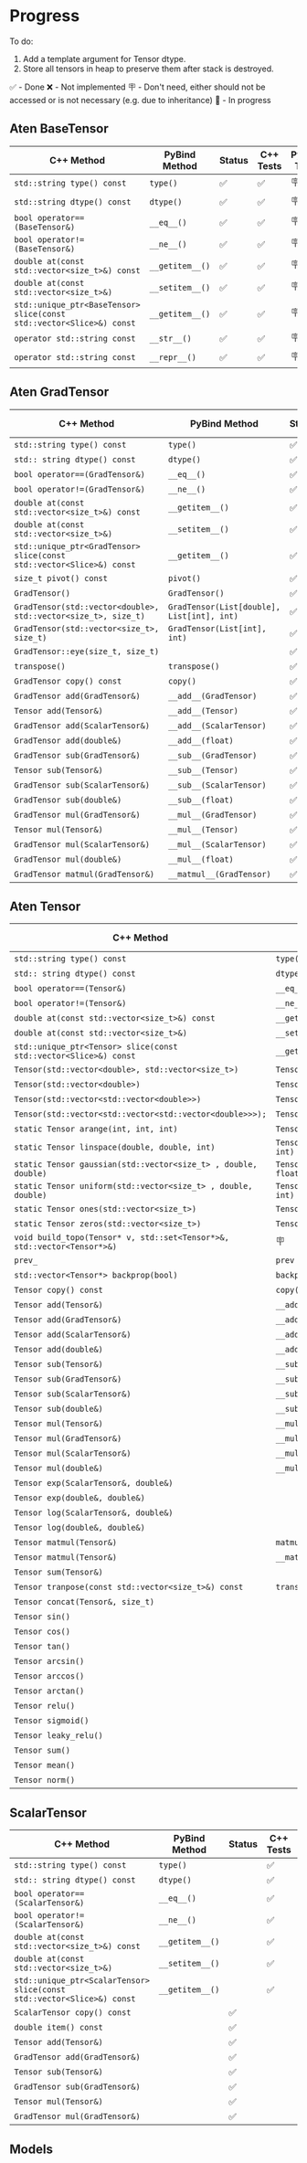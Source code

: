 # Progress 

  To do: 
  1. Add a template argument for Tensor dtype. 
  2. Store all tensors in heap to preserve them after stack is destroyed.  

  ✅ - Done
  ❌ - Not implemented
  🪧 - Don't need, either should not be accessed or is not necessary (e.g. due to inheritance)
  🚧 - In progress

  ## Aten BaseTensor 

  | C++ Method | PyBind Method | Status | C++ Tests | Python Tests | Stubs |
  |----------|----------|----------|----------|----------|----------|
  | `std::string type() const` | `type()` | ✅ | ✅ | 🪧 | 🪧    |    
  | `std::string dtype() const` | `dtype()` | ✅ | ✅ | 🪧     | 🪧    |  
  | `bool operator==(BaseTensor&)` | `__eq__()` | ✅ | ✅ | 🪧    | 🪧    |    
  | `bool operator!=(BaseTensor&)` | `__ne__()` | ✅ | ✅ | 🪧    | 🪧    |    
  | `double at(const std::vector<size_t>&) const` | `__getitem__()` | ✅ | ✅ | 🪧   | 🪧    | 
  | `double at(const std::vector<size_t>&)` | `__setitem__()` | ✅ | ✅ | 🪧   | 🪧   |    
  | `std::unique_ptr<BaseTensor> slice(const std::vector<Slice>&) const` | `__getitem__()` | ✅ | ✅ | 🪧   | 🪧   |  
  | `operator std::string const` | `__str__()` |  ✅ | ✅ | 🪧   | 🪧   |  
  | `operator std::string const` | `__repr__()` |  ✅ | ✅ | 🪧   | 🪧   |  

  ## Aten GradTensor 

  | C++ Method | PyBind Method | Status | C++ Tests | Python Tests | Stubs |
  |----------|----------|----------|----------|----------|----------|
  | `std::string type() const` | `type()` | ✅ | ✅  |  ✅   | ❌  |    
  | `std:: string dtype() const` | `dtype()` | ✅ | ✅ |  ✅   | ❌  |    
  | `bool operator==(GradTensor&)` | `__eq__()` | ✅ | ✅ | ✅   | ❌  |       
  | `bool operator!=(GradTensor&)` | `__ne__()` | ✅ | ✅ | ✅   | ❌  |
  | `double at(const std::vector<size_t>&) const` | `__getitem__()` | ✅ | ✅ | ✅ | ❌  |   
  | `double at(const std::vector<size_t>&)` | `__setitem__()` | ✅ | ✅ | ✅ | ❌ |
  | `std::unique_ptr<GradTensor> slice(const std::vector<Slice>&) const` | `__getitem__()` | ✅ | ✅ | ✅ | ❌  |
  | `size_t pivot() const` | `pivot()` | ✅ | ❌ | ❌ | ❌ | 
  | `GradTensor()` | `GradTensor()` | ✅ | ✅  | ✅  | ❌ | 
  | `GradTensor(std::vector<double>, std::vector<size_t>, size_t)` | `GradTensor(List[double], List[int], int)` | ✅ | ✅  | ✅  | ❌ | 
  | `GradTensor(std::vector<size_t>, size_t)` | `GradTensor(List[int], int)`| ✅ | ✅  | ✅  | ❌ | 
  | `GradTensor::eye(size_t, size_t)` | | ✅ | ✅  | ✅  | ❌ | 
  | `transpose()` |  `transpose()` | ✅ | ✅ | ❌ | ❌ | 
  | `GradTensor copy() const` | `copy()` | ✅ | ✅  | ✅  | ❌ |     
  | `GradTensor add(GradTensor&)` | `__add__(GradTensor)` | ✅ | ✅  | ✅  | ❌ | 
  | `Tensor add(Tensor&)` | `__add__(Tensor)` | ✅ | ✅  | ❌ | ❌ | 
  | `GradTensor add(ScalarTensor&)` | `__add__(ScalarTensor)` | ✅ | ❌ | ❌ | ❌ |      
  | `GradTensor add(double&)` | `__add__(float)` | ✅ | ❌ | ❌ | ❌ |      
  | `GradTensor sub(GradTensor&)` | `__sub__(GradTensor)` | ✅ | ✅  | ✅  | ❌ |      
  | `Tensor sub(Tensor&)` | `__sub__(Tensor)` | ✅ | ✅  | ❌ | ❌ | 
  | `GradTensor sub(ScalarTensor&)` | `__sub__(ScalarTensor)` | ✅ | ❌ | ❌ | ❌ |      
  | `GradTensor sub(double&)` | `__sub__(float)` | ✅ | ❌ | ❌ | ❌ |
  | `GradTensor mul(GradTensor&)` | `__mul__(GradTensor)` | ✅ | ✅  | ✅  | ❌ | 
  | `Tensor mul(Tensor&)` | `__mul__(Tensor)` | ✅ | ✅  | ❌ | ❌ | 
  | `GradTensor mul(ScalarTensor&)` | `__mul__(ScalarTensor)` | ✅ | ❌ | ❌ | ❌ |      
  | `GradTensor mul(double&)` | `__mul__(float)` | ✅ | ❌ | ❌ | ❌ | 
  | `GradTensor matmul(GradTensor&)` | `__matmul__(GradTensor)` | ✅ | ✅  | ✅  | ❌ | 

  ## Aten Tensor 

  | C++ Method | PyBind Method | Status | C++ Tests | Python Tests | Stubs |
  |----------|----------|----------|----------|----------|----------|
  | `std::string type() const` | `type()` | ✅ | ❌ | ❌ | ❌ | 
  | `std:: string dtype() const` | `dtype()` | ✅ | ❌ | ❌ | ❌ | 
  | `bool operator==(Tensor&)` | `__eq__()` | ✅ | ❌ | ❌ | ❌ |    
  | `bool operator!=(Tensor&)` | `__ne__()` | ✅ | ❌ | ❌ | ❌ |    
  | `double at(const std::vector<size_t>&) const` | `__getitem__()` | ✅ | ❌ | ❌ | ❌ |
  | `double at(const std::vector<size_t>&)` | `__setitem__()` |  ✅ | ❌ | ❌ | ❌ |
  | `std::unique_ptr<Tensor> slice(const std::vector<Slice>&) const` | `__getitem__()` | ✅ | ❌ | ❌ | ❌ |
  | `Tensor(std::vector<double>, std::vector<size_t>)` | `Tensor(List[float], List[int])` | ✅ | ✅  | ❌ | ❌ |     
  | `Tensor(std::vector<double>)` | `Tensor(List[float])` | ✅ | ✅  | ❌ | ❌ |    
  | `Tensor(std::vector<std::vector<double>>)` | `Tensor(List[List[float]])` | ✅ | ✅  | ❌ | ❌ |     
  | `Tensor(std::vector<std::vector<std::vector<double>>>);` | `Tensor(List[List[List[float]]])` | ✅ | ✅  | ❌ | ❌ |      
  | `static Tensor arange(int, int, int)` | `Tensor.arange(int, int, int)` | ✅ | ✅  | ❌ | ❌ |     
  | `static Tensor linspace(double, double, int)` | `Tensor.linspace(float, float, int)` | ✅ | ✅  | ❌ | ❌ |     
  | `static Tensor gaussian(std::vector<size_t> , double, double)` | `Tensor.gaussian(List[int], float, float)` | ✅ |  ✅  | ❌ | ❌ |     
  | `static Tensor uniform(std::vector<size_t> , double, double)` | `Tensor.uniform(List[int], int, int)` | ✅ | ✅ |   ❌ | ❌ |      
  | `static Tensor ones(std::vector<size_t>)` | `Tensor.ones(List[int])` | ✅ | ✅  | ❌ | ❌ |     
  | `static Tensor zeros(std::vector<size_t>)` | `Tensor.zeros(List[int])` | ✅ | ✅  | ❌ | ❌ |      
  | `void build_topo(Tensor* v, std::set<Tensor*>&, std::vector<Tensor*>&)` | 🪧 | ✅ | ❌| 🪧 |  🪧 |
  | `prev_` | `prev` | ✅   
  | `std::vector<Tensor*> backprop(bool)` | `backprop(bool)` | ✅| ❌ | ❌ | ❌ |     
  | `Tensor copy() const` | `copy()` | ✅ | ❌ | ❌ | ❌ |    
  | `Tensor add(Tensor&)` | `__add__(Tensor)` | ✅ | ✅  | ✅  | ❌ |
  | `Tensor add(GradTensor&)` | `__add__(GradTensor)` | ✅ | ❌ | ✅  | ❌ |
  | `Tensor add(ScalarTensor&)` | `__add__(ScalarTensor)` | ✅  | ❌ | ❌ | ❌ |
  | `Tensor add(double&)` | `__add__(float)` | ✅  | ❌ | ❌ | ❌ |
  | `Tensor sub(Tensor&)` | `__sub__(Tensor)` | ✅| ✅ | ✅  | ❌ |
  | `Tensor sub(GradTensor&)`  | `__sub__(GradTensor)` | ✅ | ❌ | ✅  | ❌ |
  | `Tensor sub(ScalarTensor&)` | `__sub__(ScalarTensor)` | ✅ | ❌ | ❌ | ❌ |
  | `Tensor sub(double&)` | `__sub__(float)` | ✅ | ❌ | ❌ | ❌ |
  | `Tensor mul(Tensor&)` | `__mul__(Tensor)` | ✅ | ❌ | ✅  | ❌ |
  | `Tensor mul(GradTensor&)` | `__mul__(GradTensor)` | ✅ | ❌ | ✅  | ❌ |
  | `Tensor mul(ScalarTensor&)` | `__mul__(ScalarTensor)` | ✅ | ❌ | ❌ | ❌ |
  | `Tensor mul(double&)` | `__mul__(float)` | ✅ | ❌ | ❌ | ❌ |
  | `Tensor exp(ScalarTensor&, double&)` | | ❌ | ❌ | ❌ | ❌ |
  | `Tensor exp(double&, double&)` | | ❌ | ❌ | ❌ | ❌ |
  | `Tensor log(ScalarTensor&, double&)` | | ❌ | ❌ | ❌ | ❌ |
  | `Tensor log(double&, double&)` | | ❌ | ❌ | ❌ | ❌ |
  | `Tensor matmul(Tensor&)` | `matmul(Tensor)` | ✅ | ❌ | ❌ | ❌ |
  | `Tensor matmul(Tensor&)` | `__matmul__(Tensor)` | ✅ | ❌ | ✅  | ❌ |
  | `Tensor sum(Tensor&)` | | 🚧 | ❌ | ❌ | ❌ |
  | `Tensor tranpose(const std::vector<size_t>&) const` | `transpose(List[int])` | ✅ | ❌ | ✅  | ❌ |
  | `Tensor concat(Tensor&, size_t)` | | ❌ | ❌ | ❌ | ❌ |
  | `Tensor sin()` |  | ❌ | ❌ | ❌ | ❌ |
  | `Tensor cos()` |  | ❌ | ❌ | ❌ | ❌ |
  | `Tensor tan()` |  | ❌ | ❌ | ❌ | ❌ |
  | `Tensor arcsin()` |  | ❌ | ❌ | ❌ | ❌ |
  | `Tensor arccos()` |  | ❌ | ❌ | ❌ | ❌ |
  | `Tensor arctan()` |  | ❌ | ❌ | ❌ | ❌ |
  | `Tensor relu()` |  | ❌ | ❌ | ❌ | ❌ |
  | `Tensor sigmoid()` |  | ❌ | ❌ | ❌ | ❌ |
  | `Tensor leaky_relu()` |  | ❌ | ❌ | ❌ | ❌ | 
  | `Tensor sum()` |  | ❌ | ❌ | ❌ | ❌ |
  | `Tensor mean()` |  | ❌ | ❌ | ❌ | ❌ |
  | `Tensor norm()` |  | ❌ | ❌ | ❌ | ❌ |


  ## ScalarTensor

  | C++ Method | PyBind Method | Status | C++ Tests | Python Tests | Docs |
  |----------|----------|----------|----------|----------|----------|
  | `std::string type() const` | `type()` |  | ✅  | 
  | `std:: string dtype() const` | `dtype()` |  | ✅ | 
  | `bool operator==(ScalarTensor&)` | `__eq__()` |  | ✅ | 
  | `bool operator!=(ScalarTensor&)` | `__ne__()` |  | ✅ | 
  | `double at(const std::vector<size_t>&) const` | `__getitem__()` |  | ✅ 
  | `double at(const std::vector<size_t>&)` | `__setitem__()` |  | ✅ 
  | `std::unique_ptr<ScalarTensor> slice(const std::vector<Slice>&) const` | `__getitem__()` |  | ✅   
  | `ScalarTensor copy() const` |  | ✅
  | `double item() const` |  | ✅
  | `Tensor add(Tensor&)` |  | ✅
  | `GradTensor add(GradTensor&)` |  | ✅
  | `Tensor sub(Tensor&)` |  | ✅
  | `GradTensor sub(GradTensor&)` |  | ✅
  | `Tensor mul(Tensor&)` |  | ✅
  | `GradTensor mul(GradTensor&)` |  | ✅


  ## Models 

